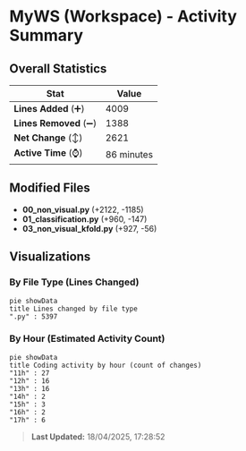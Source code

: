 # MyWS (Workspace) - Activity Summary 

## Overall Statistics

| Stat                   | Value                                                             |
| ---------------------- | ----------------------------------------------------------------- |
| **Lines Added** (➕)   | 4009                                          |
| **Lines Removed** (➖) | 1388                                        |
| **Net Change** (↕)    | 2621                |
| **Active Time** (⌚)   | 86 minutes |


## Modified Files
- **00_non_visual.py** (+2122, -1185)
- **01_classification.py** (+960, -147)
- **03_non_visual_kfold.py** (+927, -56)

## Visualizations

### By File Type (Lines Changed)

```mermaid
pie showData
title Lines changed by file type
".py" : 5397
```

### By Hour (Estimated Activity Count)

```mermaid
pie showData
title Coding activity by hour (count of changes)
"11h" : 27
"12h" : 16
"13h" : 16
"14h" : 2
"15h" : 3
"16h" : 2
"17h" : 6
```


> **Last Updated:** 18/04/2025, 17:28:52